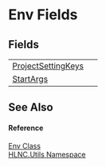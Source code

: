 # Env Fields




## Fields
<table>
<tr>
<td><a href="F_HLNC_Utils_Env_ProjectSettingKeys">ProjectSettingKeys</a></td>
<td> </td></tr>
<tr>
<td><a href="F_HLNC_Utils_Env_StartArgs">StartArgs</a></td>
<td> </td></tr>
</table>

## See Also


#### Reference
<a href="T_HLNC_Utils_Env">Env Class</a>  
<a href="N_HLNC_Utils">HLNC.Utils Namespace</a>  
